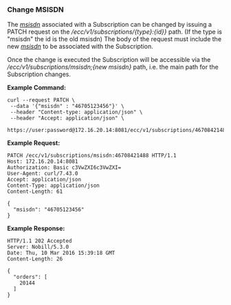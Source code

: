 ### Change MSISDN

The _[msisdn](parameters.md#msisdn)_ associated with a Subscription can be changed by issuing a PATCH request on the _/ecc/v1/subscriptions/{type}:{id}}_ path. (If the type is "msisdn" the id is the old msisdn) The body of the request must include the new _[msisdn](parameters.md#msisdn)_ to be associated with the Subscription. 

Once the change is executed the Subscription will be accessible via the _/ecc/v1/subscriptions/msisdn;{new msisdn}_ path, i.e. the main path for the Subscription changes.

__Example Command:__
```
curl --request PATCH \
 --data '{"msisdn" : "46705123456"}' \
 --header "Content-type: application/json" \
 --header "Accept: application/json" \
 https://user:password@172.16.20.14:8081/ecc/v1/subscriptions/46708421488
```

__Example Request:__
```
PATCH /ecc/v1/subscriptions/msisdn:46708421488 HTTP/1.1
Host: 172.16.20.14:8081
Authorization: Basic c3VwZXI6c3VwZXI=
User-Agent: curl/7.43.0
Accept: application/json
Content-Type: application/json
Content-Length: 61

{
  "msisdn": "46705123456"
}
```

__Example Response:__
```
HTTP/1.1 202 Accepted
Server: Nobill/5.3.0
Date: Thu, 10 Mar 2016 15:39:18 GMT
Content-Length: 26

{
  "orders": [
    20144
  ]
}

```
